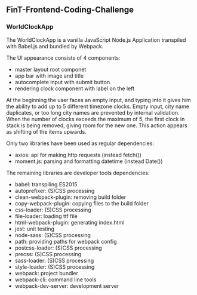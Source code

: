 ## FinT-Frontend-Coding-Challenge

### WorldClockApp

The WorldClockApp is a vanilla JavaScript Node.js Application transpiled with Babel.js and bundled by Webpack.

The UI appearance consists of 4 components:
- master layout root componet
- app bar with image and title
- autocomplete input with submit button
- rendering clock component with label on the left

At the beginning the user faces an empty input, and typing into it gives him the ability to add up to 5 different timezone clocks. Empty input, city name duplicates, or too long city names are prevented by internal validation. When the number of clocks exceeds the maximum of 5, the first clock in stack is being removed, giving room for the new one. This action appears as shifting of the items upwards.

Only two libraries have been used as regular dependencies:
- axios: api for making http requests (instead fetch())
- moment.js: parsing and formatting datetime (instead Date())

The remaining libraries are developer tools dependencies:
- babel: transpiling ES2015
- autoprefixer: (S)CSS processing
- clean-webpack-plugin: removing build folder
- copy-webpack-plugin: copying files to the build folder
- css-loader: (S)CSS processing
- file-loader: loading ttf file
- html-webpack-plugin: generating index.html
- jest: unit testing
- node-sass: (S)CSS processing
- path: providing paths for webpack config
- postcss-loader: (S)CSS processing
- precss: (S)CSS processing
- sass-loader: (S)CSS processing
- style-loader: (S)CSS processing
- webpack: project bundler
- webpack-cli: command line tools
- webpack-dev-server: development server
